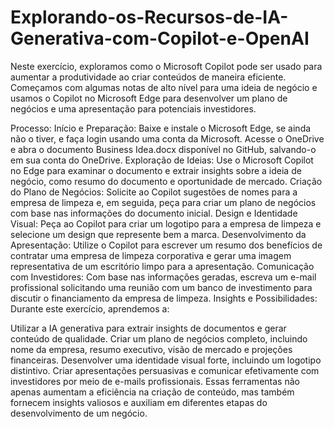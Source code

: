 # Explorando-os-Recursos-de-IA-Generativa-com-Copilot-e-OpenAI

Neste exercício, exploramos como o Microsoft Copilot pode ser usado para aumentar a produtividade ao criar conteúdos de maneira eficiente. Começamos com algumas notas de alto nível para uma ideia de negócio e usamos o Copilot no Microsoft Edge para desenvolver um plano de negócios e uma apresentação para potenciais investidores.

Processo:
Início e Preparação:
Baixe e instale o Microsoft Edge, se ainda não o tiver, e faça login usando uma conta da Microsoft.
Acesse o OneDrive e abra o documento Business Idea.docx disponível no GitHub, salvando-o em sua conta do OneDrive.
Exploração de Ideias:
Use o Microsoft Copilot no Edge para examinar o documento e extrair insights sobre a ideia de negócio, como resumo do documento e oportunidade de mercado.
Criação do Plano de Negócios:
Solicite ao Copilot sugestões de nomes para a empresa de limpeza e, em seguida, peça para criar um plano de negócios com base nas informações do documento inicial.
Design e Identidade Visual:
Peça ao Copilot para criar um logotipo para a empresa de limpeza e selecione um design que represente bem a marca.
Desenvolvimento da Apresentação:
Utilize o Copilot para escrever um resumo dos benefícios de contratar uma empresa de limpeza corporativa e gerar uma imagem representativa de um escritório limpo para a apresentação.
Comunicação com Investidores:
Com base nas informações geradas, escreva um e-mail profissional solicitando uma reunião com um banco de investimento para discutir o financiamento da empresa de limpeza.
Insights e Possibilidades:
Durante este exercício, aprendemos a:

Utilizar a IA generativa para extrair insights de documentos e gerar conteúdo de qualidade.
Criar um plano de negócios completo, incluindo nome da empresa, resumo executivo, visão de mercado e projeções financeiras.
Desenvolver uma identidade visual forte, incluindo um logotipo distintivo.
Criar apresentações persuasivas e comunicar efetivamente com investidores por meio de e-mails profissionais.
Essas ferramentas não apenas aumentam a eficiência na criação de conteúdo, mas também fornecem insights valiosos e auxiliam em diferentes etapas do desenvolvimento de um negócio.
